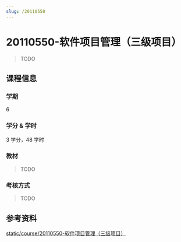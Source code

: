 ```yaml
---
slug: /20110550
---
```


# 20110550-软件项目管理（三级项目）

> TODO

## 课程信息

### 学期

6

### 学分 & 学时

3 学分，48 学时

### 教材

> TODO

### 考核方式

> TODO

## 参考资料

[static/course/20110550-软件项目管理（三级项目）](https://github.com/rurumuri/ysuse-2022/tree/master/static/course/20110550-软件项目管理（三级项目）)